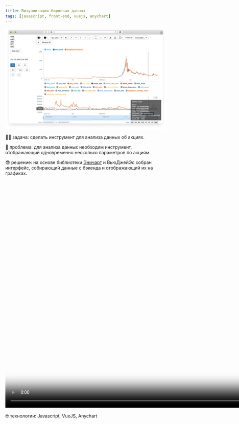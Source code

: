 ```yaml
---
title: Визуализация биржевых данных
tags: [javascript, front-end, vuejs, anychart]
---
```


![Отображение биржевых данных](/img/posts/stock.png "Биржевые данные на интерактивном графике")

👨‍🏫 задача: сделать инструмент для анализа данных об акциях.

🤕 проблема: для анализа данных необходим инструмент, отображающий одновременно несколько параметров по акциям.

😎 решение: на основе библиотеки [Эничарт](https://www.anychart.com) и ВьюДжейЭс собран интерфейс, собирающий данные с бэкенда и отображающий их на графиках.

<video width="1280" height="712" controls poster="/img/posts/stock-cover.png" >
  <source src="/img/posts/stock.mp4" type="video/mp4">
  <source src="/img/posts/stock.webm" type="video/webm">
  Your browser does not support the video tag.
</video>

🤓 технологии: Javascript, VueJS, Anychart
